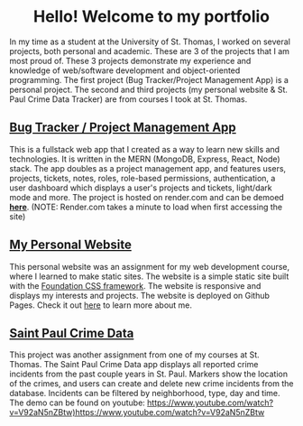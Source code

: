 <!---
shkulesa/shkulesa is a ✨ special ✨ repository because its `README.md` (this file) appears on your GitHub profile.
You can click the Preview link to take a look at your changes.
--->

<h1 align="center">Hello! Welcome to my portfolio</h1>

<!---Hello! Welcome to my 
I am Sam Kulesa, a student at the University of St Thomas. I will graduate in the Spring of 2023 with a bachelor's degree in Computer Science. 
Entering college, I planned on majoring in some type of Engineering. However, after taking <span style="font-weight: bold">CISC 131: Intro to Programming and Problem Solving</span>, I discovered my passion for coding and computer science. It was then then I decided to switch my major to Computer Science. MY journey as a computer science major has brough me closer to two of St. Thomas' values: excellence and service. During my time as a computer science major, I have been on a constant learning journey. My professors and classes have challeneged me to strive for academic excellence. The other value, service, cannot be achieved without some level of excellence. Without my courses and professors pushing me to be my best, I would be of no service to anyone else. I would be incapable of advancing the common good. This e-portfolio shows my progress towards becoming a student and person who displays excellence and is capable of service. It includes three projects from my time at St. Thomas. 
 

<h1><a href="https://github.com/shkulesa/Craps" target="_blank">Craps Game</a></h1>
The first project is a simulator of the game Craps. It taught me many important principles of programming and is a incdication of my progress in my first year. 
<img width="420" alt="craps project" src="https://user-images.githubusercontent.com/115058774/208550642-2c406d79-0fa7-41ce-b881-32ade4e915a1.png">



<h1><a href="https://github.com/shkulesa/EnergyConsumption" target="_blank">Annual Energy Consumption server</a></h1>
The second project is a project that I worked on with two teammates for my web development class. It is a web server that displays information about Annual energy usage in the United States. It displays information from a database containing data pertaining to Annual Energy usage in the United States. This project relates to sustainability, as it documents energy usage.
<img width="420" alt="Energy Consumption Server" src="https://user-images.githubusercontent.com/115058774/208560213-ee566347-d045-46b2-a95f-5908d600c461.png">


<h1><a href="https://github.com/shkulesa/EnergyConsumption" target="_blank">St. Paul Crime App</a></h1>
The thrid project is the largest. I worked on this project with two other teammates. It is a combination of a RESTful API and a single page application. The RESTful API was written using node.js. The single page application was written using the Vue.js framework. The RESTful API queries a database containing logs of crimes committed in Saint Paul over the fast few years. This project used a number of frameworks and tools including: node.js, Foundation (css), Leaflet, Nominatim, and Vue.js.

<img width="420" alt="Screen Shot 2022-12-19 at 9 51 39 PM" src="https://user-images.githubusercontent.com/115058774/208579718-200ac817-425c-45eb-8600-11ee3d92a0a7.png"> --->
In my time as a student at the University of St. Thomas, I worked on several projects, both personal and academic. These are 3 of the projects that I am most proud of. These 3 projects demonstrate my experience and knowledge of web/software development and object-oriented programming. The first project (Bug Tracker/Project Management App) is a personal project. The second and third projects (my personal website & St. Paul Crime Data Tracker) are from courses I took at St. Thomas.

<h2><a href="https://github.com/shkulesa/Bug-Tracker">Bug Tracker / Project Management App</a></h2>
This is a fullstack web app that I created as a way to learn new skills and technologies. It is written in the MERN (MongoDB, Express, React, Node) stack. The app doubles as a project management app, and features users, projects, tickets, notes, roles, role-based permissions, authentication, a user dashboard which displays a user's projects and tickets, light/dark mode and more. The project is hosted on render.com and can be demoed <a href="https://bug-tracker-frontend.onrender.com" target="_blank"><b>here</b></a>. (NOTE: Render.com takes a minute to load when first accessing the site)

<h2><a href="https://github.com/shkulesa/shkulesa.github.io">My Personal Website</a></h2>
This personal website was an assignment for my web development course, where I learned to make static sites. The website is a simple static site built with the <a href="https://get.foundation/" target="_blank">Foundation CSS framework</a>. The website is responsive and displays my interests and projects. The website is deployed on Github Pages. Check it out <a href="https://shkulesa.github.io" target="_blank">here</a> to learn more about me.

<h2><a href="https://github.com/shkulesa/StPaulCrime">Saint Paul Crime Data</a></h2>
This project was another assignment from one of my courses at St. Thomas. The Saint Paul Crime Data app displays all reported crime incidents from the past couple years in St. Paul. Markers show the location of the crimes, and users can create and delete new crime incidents from the database. Incidents can be filtered by neighborhood, type, day and time. The demo can be found on youtube: <a href="https://www.youtube.com/watch?v=V92aN5nZBtw)https://www.youtube.com/watch?v=V92aN5nZBtw">https://www.youtube.com/watch?v=V92aN5nZBtw)https://www.youtube.com/watch?v=V92aN5nZBtw</a>

